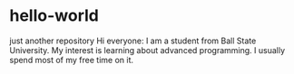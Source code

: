 # hello-world
just another repository
Hi everyone:
  I am a student from Ball State University. My interest is learning about advanced programming.
  I usually spend most of my free time on it.
